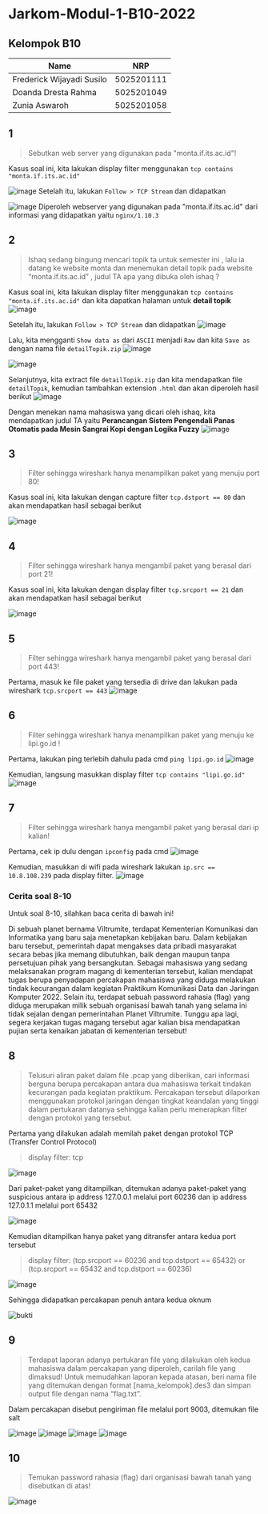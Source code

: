# Jarkom-Modul-1-B10-2022

## Kelompok B10
| Name                      | NRP        | 
| ------------------------- | ---------- |
| Frederick Wijayadi Susilo | 5025201111 |
| Doanda Dresta Rahma       | 5025201049 |
| Zunia Aswaroh             | 5025201058 |

## 1
> Sebutkan web server yang digunakan pada "monta.if.its.ac.id"! 

Kasus soal ini, kita lakukan display filter menggunakan `tcp contains "monta.if.its.ac.id"`

![image](https://user-images.githubusercontent.com/67154280/191028336-49bb3a43-4e3c-4b14-b3ed-ed307957eced.png)
Setelah itu, lakukan `Follow > TCP Stream` dan didapatkan

![image](https://user-images.githubusercontent.com/67154280/191028414-aa5d941a-a1a2-4ce4-ade8-45463fe8bdc4.png)
Diperoleh webserver yang digunakan pada "monta.if.its.ac.id" dari informasi yang didapatkan yaitu `nginx/1.10.3`

## 2
> Ishaq sedang bingung mencari topik ta untuk semester ini , lalu ia datang ke website monta dan menemukan detail topik pada website “monta.if.its.ac.id” , judul TA apa yang dibuka oleh ishaq ?

Kasus soal ini, kita lakukan display filter menggunakan `tcp contains "monta.if.its.ac.id"` dan kita dapatkan halaman untuk **detail topik**
![image](https://user-images.githubusercontent.com/67154280/191036247-7edf2c5c-1ce3-44d9-92a2-942dd0b6aefa.png)

Setelah itu, lakukan `Follow > TCP Stream` dan didapatkan
![image](https://user-images.githubusercontent.com/67154280/191036389-b346e1b9-4b62-4ee7-b41d-89f8fdbfed1a.png)

Lalu, kita mengganti `Show data as` dari `ASCII` menjadi `Raw` dan kita `Save as` dengan nama file `detailTopik.zip`
![image](https://user-images.githubusercontent.com/67154280/191036889-f29ea5d3-3303-4c30-b8a9-e5298d47ec0d.png)

![image](https://user-images.githubusercontent.com/67154280/191037592-34ab95be-d4ca-4b19-ad87-0f5719f063d3.png)

Selanjutnya, kita extract file `detailTopik.zip` dan kita mendapatkan file `detailTopik`, kemudian tambahkan extension `.html` dan akan diperoleh hasil berikut
![image](https://user-images.githubusercontent.com/67154280/191037987-bd42ac49-0358-48f5-9657-08e4cf7beef6.png)

Dengan menekan nama mahasiswa yang dicari oleh ishaq, kita mendapatkan judul TA yaitu **Perancangan Sistem Pengendali Panas Otomatis pada Mesin Sangrai Kopi dengan Logika Fuzzy**
![image](https://user-images.githubusercontent.com/67154280/191040588-519a20e4-e726-4f8f-b2e8-a52080146737.png)

## 3
> Filter sehingga wireshark hanya menampilkan paket yang menuju port 80!

Kasus soal ini, kita lakukan dengan capture filter `tcp.dstport == 80` dan akan mendapatkan hasil sebagai berikut

![image](https://user-images.githubusercontent.com/67154280/191031218-18699a9f-1798-4935-b4a8-ec212a29cbfb.png)

## 4
> Filter sehingga wireshark hanya mengambil paket yang berasal dari port 21!

Kasus soal ini, kita lakukan dengan display filter `tcp.srcport == 21` dan akan mendapatkan hasil sebagai berikut

![image](https://user-images.githubusercontent.com/67154280/191030656-a4fa7858-c8c8-4d4a-a0ad-36d5b0181df7.png)

## 5
> Filter sehingga wireshark hanya mengambil paket yang berasal dari port 443!

Pertama, masuk ke file paket yang tersedia di drive dan lakukan pada wireshark `tcp.srcport == 443`
![image](https://github.com/WantToBePro31/Jarkom-Modul-1-B10-2022/blob/main/No.5%20Jarkom.png)

## 6
> Filter sehingga wireshark hanya menampilkan paket yang menuju ke lipi.go.id !

Pertama, lakukan ping terlebih dahulu pada cmd `ping lipi.go.id`
![image](https://github.com/WantToBePro31/Jarkom-Modul-1-B10-2022/blob/main/CMD.png)

Kemudian, langsung masukkan display filter `tcp contains "lipi.go.id"`
![image](https://github.com/WantToBePro31/Jarkom-Modul-1-B10-2022/blob/main/No.6%20Jarkom.png)

## 7
> Filter sehingga wireshark hanya mengambil paket yang berasal dari ip kalian!

Pertama, cek ip dulu dengan `ipconfig` pada cmd 
![image](https://github.com/WantToBePro31/Jarkom-Modul-1-B10-2022/blob/main/CMD2.png)

Kemudian, masukkan di wifi pada wireshark lakukan `ip.src == 10.8.108.239` pada display filter.
![image](https://github.com/WantToBePro31/Jarkom-Modul-1-B10-2022/blob/main/No.7%20Jarkom.png)


### Cerita soal 8-10
Untuk soal 8-10, silahkan baca cerita di bawah ini!

Di sebuah planet bernama Viltrumite, terdapat Kementerian Komunikasi dan Informatika yang baru saja menetapkan kebijakan baru. Dalam kebijakan baru tersebut, pemerintah dapat mengakses data pribadi masyarakat secara bebas jika memang dibutuhkan, baik dengan maupun tanpa persetujuan pihak yang bersangkutan. Sebagai mahasiswa yang sedang melaksanakan program magang di kementerian tersebut, kalian mendapat tugas berupa penyadapan percakapan mahasiswa yang diduga melakukan tindak kecurangan dalam kegiatan Praktikum Komunikasi Data dan Jaringan Komputer 2022. Selain itu, terdapat sebuah password rahasia (flag) yang diduga merupakan milik sebuah organisasi bawah tanah yang selama ini tidak sejalan dengan pemerintahan Planet Viltrumite. Tunggu apa lagi, segera kerjakan tugas magang tersebut agar kalian bisa mendapatkan pujian serta kenaikan jabatan di kementerian tersebut!


## 8
> Telusuri aliran paket dalam file .pcap yang diberikan, cari informasi berguna berupa percakapan antara dua mahasiswa terkait tindakan kecurangan pada kegiatan praktikum. Percakapan tersebut dilaporkan menggunakan protokol jaringan dengan tingkat keandalan yang tinggi dalam pertukaran datanya sehingga kalian perlu menerapkan filter dengan protokol yang tersebut.

Pertama yang dilakukan adalah memilah paket dengan protokol TCP (Transfer Control Protocol)
> display filter: tcp

![image](https://user-images.githubusercontent.com/66405353/191034048-7a849aaf-1c3e-4d9e-854f-e9d4825b7ddd.png)

Dari paket-paket yang ditampilkan, ditemukan adanya paket-paket yang suspicious antara ip address 127.0.0.1 melalui port 60236 dan ip address 127.0.1.1 melalui port 65432

![image](https://user-images.githubusercontent.com/66405353/191034174-c7da38ef-0c29-495a-8a42-1f12928af47a.png)

Kemudian ditampilkan hanya paket yang ditransfer antara kedua port tersebut
> display filter: (tcp.srcport == 60236 and tcp.dstport == 65432) or (tcp.srcport == 65432 and tcp.dstport == 60236)

![image](https://user-images.githubusercontent.com/66405353/191035982-df74f548-98ea-44e0-a09b-abe30ccdb705.png)

Sehingga didapatkan percakapan penuh antara kedua oknum

![bukti](https://user-images.githubusercontent.com/66405353/191038482-0e3a4621-831d-4740-96b4-686d5622abe9.png)

## 9
> Terdapat laporan adanya pertukaran file yang dilakukan oleh kedua mahasiswa dalam percakapan yang diperoleh, carilah file yang dimaksud! Untuk memudahkan laporan kepada atasan, beri nama file yang ditemukan dengan format [nama_kelompok].des3 dan simpan output file dengan nama “flag.txt”.

Dalam percakapan disebut pengiriman file melalui port 9003, ditemukan file salt

![image](https://user-images.githubusercontent.com/66405353/191043635-000c2b61-cebe-47f6-89c2-bd3c2036bfc8.png)
![image](https://user-images.githubusercontent.com/66405353/191046138-1d87d8ff-748f-459e-9a21-77dab998f105.png)
![image](https://user-images.githubusercontent.com/66405353/191046161-e0c3ee96-e0dc-42ee-894a-052dc0e4b5c4.png)
![image](https://user-images.githubusercontent.com/66405353/191046170-eabf3187-d5c0-4c68-ad6d-2e3530652624.png)


## 10
> Temukan password rahasia (flag) dari organisasi bawah tanah yang disebutkan di atas!

![image](https://user-images.githubusercontent.com/66405353/191048143-72c8366f-d2c7-4252-adb3-0295167d22cc.png)
